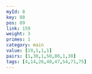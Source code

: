 ```yaml
---
myId: 8
key: 88
pos: 89
link: 159
weight: 3
primes: 1
category: main
value: [19,1,1,1]
pairs: [1,30,1,50,80,1,30]
tags: [4,14,26,40,47,54,71,75]
---
```

